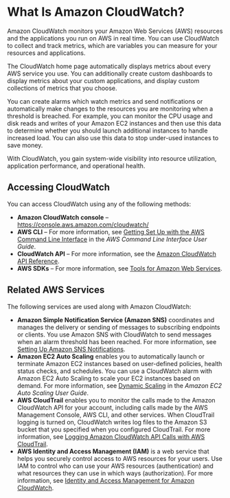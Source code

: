 # What Is Amazon CloudWatch?<a name="WhatIsCloudWatch"></a>

Amazon CloudWatch monitors your Amazon Web Services \(AWS\) resources and the applications you run on AWS in real time\. You can use CloudWatch to collect and track metrics, which are variables you can measure for your resources and applications\.

The CloudWatch home page automatically displays metrics about every AWS service you use\. You can additionally create custom dashboards to display metrics about your custom applications, and display custom collections of metrics that you choose\.

You can create alarms which watch metrics and send notifications or automatically make changes to the resources you are monitoring when a threshold is breached\. For example, you can monitor the CPU usage and disk reads and writes of your Amazon EC2 instances and then use this data to determine whether you should launch additional instances to handle increased load\. You can also use this data to stop under\-used instances to save money\.

With CloudWatch, you gain system\-wide visibility into resource utilization, application performance, and operational health\.

## Accessing CloudWatch<a name="accessing_cloudwatch"></a>

You can access CloudWatch using any of the following methods:
+ **Amazon CloudWatch console** – [https://console\.aws\.amazon\.com/cloudwatch/](https://console.aws.amazon.com/cloudwatch/)
+ **AWS CLI** – For more information, see [Getting Set Up with the AWS Command Line Interface](https://docs.aws.amazon.com/cli/latest/userguide/cli-chap-getting-set-up.html) in the *AWS Command Line Interface User Guide*\.
+ **CloudWatch API** – For more information, see the [Amazon CloudWatch API Reference](http://docs.aws.amazon.com/AmazonCloudWatch/latest/APIReference/Welcome.html)\.
+ **AWS SDKs** – For more information, see [Tools for Amazon Web Services](http://aws.amazon.com/tools)\.

## Related AWS Services<a name="related_services"></a>

The following services are used along with Amazon CloudWatch:
+ **Amazon Simple Notification Service \(Amazon SNS\)** coordinates and manages the delivery or sending of messages to subscribing endpoints or clients\. You use Amazon SNS with CloudWatch to send messages when an alarm threshold has been reached\. For more information, see [Setting Up Amazon SNS Notifications](US_SetupSNS.md)\.
+ **Amazon EC2 Auto Scaling** enables you to automatically launch or terminate Amazon EC2 instances based on user\-defined policies, health status checks, and schedules\. You can use a CloudWatch alarm with Amazon EC2 Auto Scaling to scale your EC2 instances based on demand\. For more information, see [Dynamic Scaling](https://docs.aws.amazon.com/autoscaling/ec2/userguide/as-scale-based-on-demand.html) in the *Amazon EC2 Auto Scaling User Guide*\.
+ **AWS CloudTrail** enables you to monitor the calls made to the Amazon CloudWatch API for your account, including calls made by the AWS Management Console, AWS CLI, and other services\. When CloudTrail logging is turned on, CloudWatch writes log files to the Amazon S3 bucket that you specified when you configured CloudTrail\. For more information, see [Logging Amazon CloudWatch API Calls with AWS CloudTrail](logging_cw_api_calls.md)\.
+ **AWS Identity and Access Management \(IAM\)** is a web service that helps you securely control access to AWS resources for your users\. Use IAM to control who can use your AWS resources \(authentication\) and what resources they can use in which ways \(authorization\)\. For more information, see [Identity and Access Management for Amazon CloudWatch](auth-and-access-control-cw.md)\.